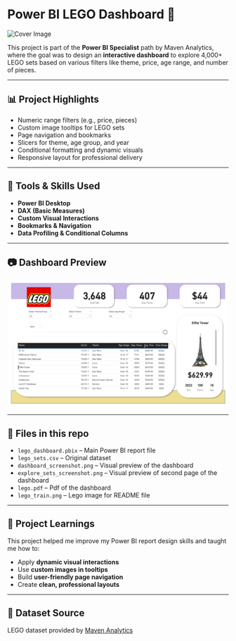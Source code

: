 # Power BI LEGO Dashboard 🚀

![Cover Image](images/lego_train.jpg)

This project is part of the **Power BI Specialist** path by Maven Analytics, where the goal was to design an **interactive dashboard** to explore 4,000+ LEGO sets based on various filters like theme, price, age range, and number of pieces.

---

## 📊 Project Highlights

- Numeric range filters (e.g., price, pieces)
- Custom image tooltips for LEGO sets
- Page navigation and bookmarks
- Slicers for theme, age group, and year
- Conditional formatting and dynamic visuals
- Responsive layout for professional delivery

---

## 🧩 Tools & Skills Used

- **Power BI Desktop**
- **DAX (Basic Measures)**
- **Custom Visual Interactions**
- **Bookmarks & Navigation**
- **Data Profiling & Conditional Columns**

---

## 📷 Dashboard Preview

![LEGO Dashboard Screenshot](images/dashboard_screenshot.png)

---

## 📁 Files in this repo

- `lego_dashboard.pbix` – Main Power BI report file  
- `lego_sets.csv` – Original dataset  
- `dashboard_screenshot.png` – Visual preview of the dashboard
- `explore_sets_screenshot.png` – Visual preview of second page of the dashboard
- `lego.pdf` – Pdf of the dashboard 
- `lego_train.png` – Lego image for README file 

---

## 🧠 Project Learnings

This project helped me improve my Power BI report design skills and taught me how to:
- Apply **dynamic visual interactions**
- Use **custom images in tooltips**
- Build **user-friendly page navigation**
- Create **clean, professional layouts**

---

## 📌 Dataset Source

LEGO dataset provided by [Maven Analytics](https://www.mavenanalytics.io/project-gallery/project/lego-dataset)